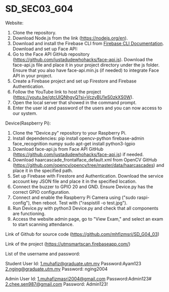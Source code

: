 
# SD_SEC03_G04
Website:
1. Clone the repository.
2. Download Node.js from the link (https://nodejs.org/en).
3. Download and install the Firebase CLI from [Firebase CLI Documentation](https://firebase.google.com/docs/cli).
Download and set up Face API:
4. Go to the Face API GitHub repository (https://github.com/justadudewhohacks/face-api.js).
Download the face-api.js file and place it in your project directory under the js folder. Ensure that you also have face-api.min.js (if needed) to integrate Face API in your project.
5. Create a Firebase project and set up Firestore and Firebase Authentication.
6. Follow the YouTube link to host the project (https://youtu.be/gtcUIQNhgyQ?si=VczyBU1eS0zkXS0W).
7. Open the local server that showed in the command prompt.
8. Enter the user id and password of the users and you can now access to our system.

Device(Raspberry Pi): 
1. Clone the "Device.py" repository to your Raspberry Pi.
2. Install dependencies:
pip install opencv-python firebase-admin face_recognition numpy
sudo apt-get install python3-lgpio
3. Download face-api.js from Face API GitHub (https://github.com/justadudewhohacks/face-api.js) if needed.
4. Download haarcascade_frontalface_default.xml from OpenCV GitHub (https://github.com/opencv/opencv/tree/master/data/haarcascades) and place it in the specified path.
5. Set up Firebase with Firestore and Authentication. Download the service account key JSON file and place it in the specified location.
6. Connect the buzzer to GPIO 20 and GND. Ensure Device.py has the correct GPIO configuration.
7. Connect and enable the Raspberry Pi Camera using ("sudo raspi-config"), then reboot. Test with ("raspistill -o test.jpg").
8. Run Device.py with python3 Device.py and check that all components are functioning.
9. Access the website admin page, go to "View Exam," and select an exam to start scanning attendance.


Link of Github for source code (https://github.com/mhfizmsri/SD_G04_03)

Link of the project (https://utmsmartscan.firebaseapp.com/)

List of the username and password:

Student User Id: 
1.muhafiz@graduate.utm.my Password:Ayam123
2.nging@graduate.utm.my Password: nging2004

Admin User Id: 
1.muhafizmasri2004@gmail.com Password:Admin123#
2.chee.sen987@gmail.com Password: Admin123!


